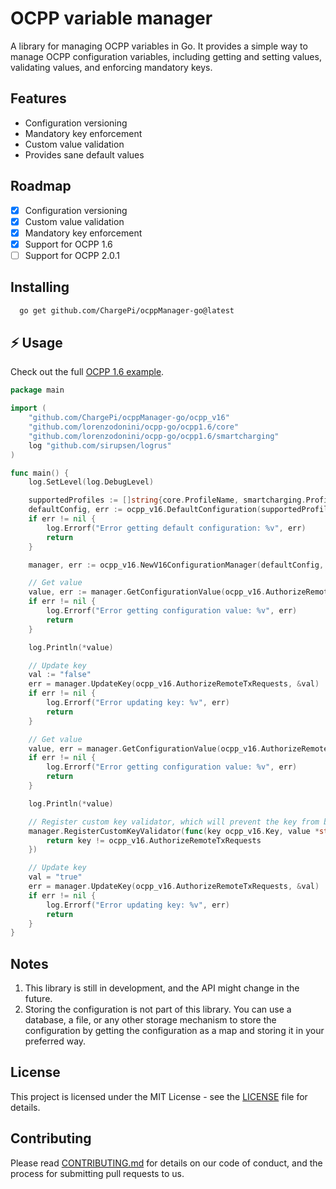 # OCPP variable manager

A library for managing OCPP variables in Go. It provides a simple way to manage OCPP configuration variables, including
getting and setting values, validating values, and enforcing mandatory keys.

## Features

- Configuration versioning
- Mandatory key enforcement
- Custom value validation
- Provides sane default values

## Roadmap

- [x] Configuration versioning
- [x] Custom value validation
- [x] Mandatory key enforcement
- [x] Support for OCPP 1.6
- [ ] Support for OCPP 2.0.1

## Installing

```bash
  go get github.com/ChargePi/ocppManager-go@latest
```

## ⚡ Usage

Check out the full [OCPP 1.6 example](examples/v16/example.go).

```go
package main

import (
	"github.com/ChargePi/ocppManager-go/ocpp_v16"
	"github.com/lorenzodonini/ocpp-go/ocpp1.6/core"
	"github.com/lorenzodonini/ocpp-go/ocpp1.6/smartcharging"
	log "github.com/sirupsen/logrus"
)

func main() {
	log.SetLevel(log.DebugLevel)

	supportedProfiles := []string{core.ProfileName, smartcharging.ProfileName}
	defaultConfig, err := ocpp_v16.DefaultConfiguration(supportedProfiles...)
	if err != nil {
		log.Errorf("Error getting default configuration: %v", err)
		return
	}

	manager, err := ocpp_v16.NewV16ConfigurationManager(defaultConfig, supportedProfiles...)

	// Get value
	value, err := manager.GetConfigurationValue(ocpp_v16.AuthorizeRemoteTxRequests)
	if err != nil {
		log.Errorf("Error getting configuration value: %v", err)
		return
	}

	log.Println(*value)

	// Update key
	val := "false"
	err = manager.UpdateKey(ocpp_v16.AuthorizeRemoteTxRequests, &val)
	if err != nil {
		log.Errorf("Error updating key: %v", err)
		return
	}

	// Get value
	value, err = manager.GetConfigurationValue(ocpp_v16.AuthorizeRemoteTxRequests)
	if err != nil {
		log.Errorf("Error getting configuration value: %v", err)
		return
	}

	log.Println(*value)

	// Register custom key validator, which will prevent the key from being updated
	manager.RegisterCustomKeyValidator(func(key ocpp_v16.Key, value *string) bool {
		return key != ocpp_v16.AuthorizeRemoteTxRequests
	})

	// Update key
	val = "true"
	err = manager.UpdateKey(ocpp_v16.AuthorizeRemoteTxRequests, &val)
	if err != nil {
		log.Errorf("Error updating key: %v", err)
		return
	}
}

```

## Notes

1. This library is still in development, and the API might change in the future.
2. Storing the configuration is not part of this library. You can use a database, a file, or any other storage mechanism
   to store the configuration by getting the configuration as a map and storing it in your preferred way.

## License

This project is licensed under the MIT License - see the [LICENSE](LICENSE.md) file for details.

## Contributing

Please read [CONTRIBUTING.md](CONTRIBUTING.md) for details on our code of conduct, and the process for submitting pull
requests to us.
